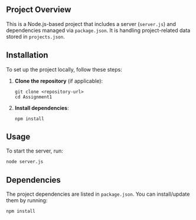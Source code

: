

## Project Overview
This is a Node.js-based project that includes a server (`server.js`) and dependencies managed via `package.json`. It is handling project-related data stored in `projects.json`.

## Installation

To set up the project locally, follow these steps:

1. **Clone the repository** (if applicable):
   ```
   git clone <repository-url>
   cd Assignment1
   ```

2. **Install dependencies**:
   ```
   npm install
   ```

## Usage

To start the server, run:
```
node server.js
```

## Dependencies

The project dependencies are listed in `package.json`. You can install/update them by running:
```
npm install
```



